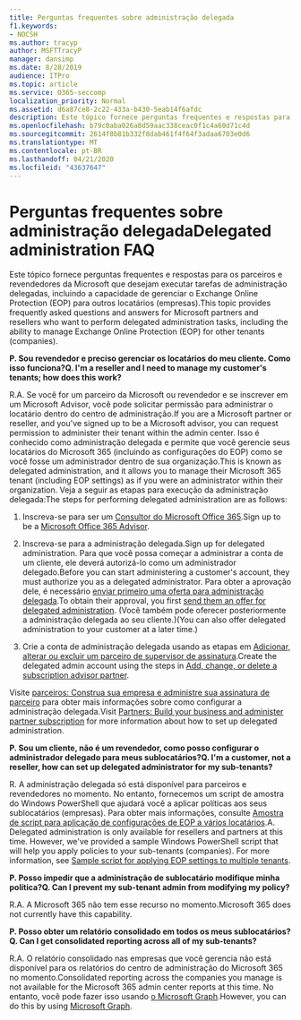 ```yaml
---
title: Perguntas frequentes sobre administração delegada
f1.keywords:
- NOCSH
ms.author: tracyp
author: MSFTTracyP
manager: dansimp
ms.date: 8/28/2019
audience: ITPro
ms.topic: article
ms.service: O365-seccomp
localization_priority: Normal
ms.assetid: d6a87ce8-2c22-433a-b430-5eab14f6afdc
description: Este tópico fornece perguntas frequentes e respostas para os parceiros e revendedores da Microsoft que desejam executar tarefas de administração delegadas, incluindo a capacidade de gerenciar o Exchange Online Protection (EOP) para outros locatários (empresas).
ms.openlocfilehash: b79c0aba026a8d59aac338ceac0f1c4a60d71c4d
ms.sourcegitcommit: 2614f8b81b332f8dab461f4f64f3adaa6703e0d6
ms.translationtype: MT
ms.contentlocale: pt-BR
ms.lasthandoff: 04/21/2020
ms.locfileid: "43637647"
---
```

# <a name="delegated-administration-faq"></a><span data-ttu-id="d63c5-103">Perguntas frequentes sobre administração delegada</span><span class="sxs-lookup"><span data-stu-id="d63c5-103">Delegated administration FAQ</span></span>

<span data-ttu-id="d63c5-104">Este tópico fornece perguntas frequentes e respostas para os parceiros e revendedores da Microsoft que desejam executar tarefas de administração delegadas, incluindo a capacidade de gerenciar o Exchange Online Protection (EOP) para outros locatários (empresas).</span><span class="sxs-lookup"><span data-stu-id="d63c5-104">This topic provides frequently asked questions and answers for Microsoft partners and resellers who want to perform delegated administration tasks, including the ability to manage Exchange Online Protection (EOP) for other tenants (companies).</span></span>

<span data-ttu-id="d63c5-105">**P. Sou revendedor e preciso gerenciar os locatários do meu cliente. Como isso funciona?**</span><span class="sxs-lookup"><span data-stu-id="d63c5-105">**Q. I'm a reseller and I need to manage my customer's tenants; how does this work?**</span></span>

<span data-ttu-id="d63c5-106">R.</span><span class="sxs-lookup"><span data-stu-id="d63c5-106">A.</span></span> <span data-ttu-id="d63c5-107">Se você for um parceiro da Microsoft ou revendedor e se inscrever em um Microsoft Advisor, você pode solicitar permissão para administrar o locatário dentro do centro de administração.</span><span class="sxs-lookup"><span data-stu-id="d63c5-107">If you are a Microsoft partner or reseller, and you've signed up to be a Microsoft advisor, you can request permission to administer their tenant within the admin center.</span></span> <span data-ttu-id="d63c5-108">Isso é conhecido como administração delegada e permite que você gerencie seus locatários do Microsoft 365 (incluindo as configurações do EOP) como se você fosse um administrador dentro de sua organização.</span><span class="sxs-lookup"><span data-stu-id="d63c5-108">This is known as delegated administration, and it allows you to manage their Microsoft 365 tenant (including EOP settings) as if you were an administrator within their organization.</span></span> <span data-ttu-id="d63c5-109">Veja a seguir as etapas para execução da administração delegada:</span><span class="sxs-lookup"><span data-stu-id="d63c5-109">The steps for performing delegated administration are as follows:</span></span>

1. <span data-ttu-id="d63c5-110">Inscreva-se para ser um [Consultor do Microsoft Office 365](https://aka.ms/cloudbenefits).</span><span class="sxs-lookup"><span data-stu-id="d63c5-110">Sign up to be a [Microsoft Office 365 Advisor](https://aka.ms/cloudbenefits).</span></span>

2. <span data-ttu-id="d63c5-111">Inscreva-se para a administração delegada.</span><span class="sxs-lookup"><span data-stu-id="d63c5-111">Sign up for delegated administration.</span></span> <span data-ttu-id="d63c5-112">Para que você possa começar a administrar a conta de um cliente, ele deverá autorizá-lo como um administrador delegado.</span><span class="sxs-lookup"><span data-stu-id="d63c5-112">Before you can start administering a customer's account, they must authorize you as a delegated administrator.</span></span> <span data-ttu-id="d63c5-113">Para obter a aprovação dele, é necessário [enviar primeiro uma oferta para administração delegada](https://support.office.com/article/26530dc0-ebba-415b-86b1-b55bc06b073e).</span><span class="sxs-lookup"><span data-stu-id="d63c5-113">To obtain their approval, you first [send them an offer for delegated administration](https://support.office.com/article/26530dc0-ebba-415b-86b1-b55bc06b073e).</span></span> <span data-ttu-id="d63c5-114">(Você também pode oferecer posteriormente a administração delegada ao seu cliente.)</span><span class="sxs-lookup"><span data-stu-id="d63c5-114">(You can also offer delegated administration to your customer at a later time.)</span></span>

3. <span data-ttu-id="d63c5-115">Crie a conta de administração delegada usando as etapas em [Adicionar, alterar ou excluir um parceiro de supervisor de assinatura](https://docs.microsoft.com/office365/admin/misc/add-partner).</span><span class="sxs-lookup"><span data-stu-id="d63c5-115">Create the delegated admin account using the steps in [Add, change, or delete a subscription advisor partner](https://docs.microsoft.com/office365/admin/misc/add-partner).</span></span>

<span data-ttu-id="d63c5-116">Visite [parceiros: Construa sua empresa e administre sua assinatura de parceiro](https://support.office.com/article/30dd1681-47e0-4cbc-abfe-a222cd111319) para obter mais informações sobre como configurar a administração delegada.</span><span class="sxs-lookup"><span data-stu-id="d63c5-116">Visit [Partners: Build your business and administer partner subscription](https://support.office.com/article/30dd1681-47e0-4cbc-abfe-a222cd111319) for more information about how to set up delegated administration.</span></span>

<span data-ttu-id="d63c5-117">**P. Sou um cliente, não é um revendedor, como posso configurar o administrador delegado para meus sublocatários?**</span><span class="sxs-lookup"><span data-stu-id="d63c5-117">**Q. I'm a customer, not a reseller, how can set up delegated administrator for my sub-tenants?**</span></span>

<span data-ttu-id="d63c5-p103">R. A administração delegada só está disponível para parceiros e revendedores no momento. No entanto, fornecemos um script de amostra do Windows PowerShell que ajudará você a aplicar políticas aos seus sublocatários (empresas). Para obter mais informações, consulte [Amostra de script para aplicação de configurações de EOP a vários locatários](sample-script-for-applying-eop-settings-to-multiple-tenants.md).</span><span class="sxs-lookup"><span data-stu-id="d63c5-p103">A. Delegated administration is only available for resellers and partners at this time. However, we've provided a sample Windows PowerShell script that will help you apply policies to your sub-tenants (companies). For more information, see [Sample script for applying EOP settings to multiple tenants](sample-script-for-applying-eop-settings-to-multiple-tenants.md).</span></span>

<span data-ttu-id="d63c5-122">**P. Posso impedir que a administração de sublocatário modifique minha política?**</span><span class="sxs-lookup"><span data-stu-id="d63c5-122">**Q. Can I prevent my sub-tenant admin from modifying my policy?**</span></span>

<span data-ttu-id="d63c5-123">R.</span><span class="sxs-lookup"><span data-stu-id="d63c5-123">A.</span></span> <span data-ttu-id="d63c5-124">A Microsoft 365 não tem esse recurso no momento.</span><span class="sxs-lookup"><span data-stu-id="d63c5-124">Microsoft 365 does not currently have this capability.</span></span>

<span data-ttu-id="d63c5-125">**P. Posso obter um relatório consolidado em todos os meus sublocatários?**</span><span class="sxs-lookup"><span data-stu-id="d63c5-125">**Q. Can I get consolidated reporting across all of my sub-tenants?**</span></span>

<span data-ttu-id="d63c5-126">R.</span><span class="sxs-lookup"><span data-stu-id="d63c5-126">A.</span></span> <span data-ttu-id="d63c5-127">O relatório consolidado nas empresas que você gerencia não está disponível para os relatórios do centro de administração do Microsoft 365 no momento.</span><span class="sxs-lookup"><span data-stu-id="d63c5-127">Consolidated reporting across the companies you manage is not available for the Microsoft 365 admin center reports at this time.</span></span> <span data-ttu-id="d63c5-128">No entanto, você pode fazer isso usando [o Microsoft Graph](https://docs.microsoft.com/graph/overview).</span><span class="sxs-lookup"><span data-stu-id="d63c5-128">However, you can do this by using [Microsoft Graph](https://docs.microsoft.com/graph/overview).</span></span>
